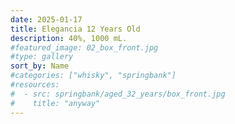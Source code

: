 ```yaml
---
date: 2025-01-17
title: Elegancia 12 Years Old
description: 40%, 1000 mL.
#featured_image: 02_box_front.jpg
#type: gallery
sort_by: Name
#categories: ["whisky", "springbank"]
#resources:
#  - src: springbank/aged_32_years/box_front.jpg
#    title: "anyway"
---
```

